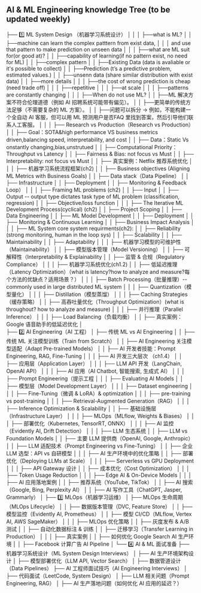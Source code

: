 ## AI & ML Engineering knowledge Tree (to be updated weekly)

├── 1️⃣ ML System Design （机器学习系统设计）
│   │
│   ├──what is ML?
│   │   ├──machine can learn the complex patttern from exist data, 
│   │   │   and use that pattern to make prediction on unseen data
│   │
│   ├──what are ML suit for(or good at)?
│   │   ├──capability of learning(if no pattern exist, no need for ML)
│   │   ├──complex pattern 
│   │   ├──Existing Data (data is avaliable or it's possible to collect)
│   │   ├──Prediction (t’s a predictive problem, estimated values.)
│   │   ├──unsenn data (share similar distribution with exist data)
│   │   ├──more details 
│   │   │   ├──the cost of wrong prediction is cheap (need trade off)
│   │   │   ├──repetitive
│   │   │   ├──at scale
│   │   │   ├──patterns are constantly changing
│   │
│   ├──When do not use ML?
│   │   ├──ML 解决方案不符合伦理道德（例如 AI 招聘系统可能带有偏见）。
│   │   ├──更简单的传统方法足够（不需要复杂的 ML 方案）。
│   │   ├──问题可以拆分 → 例如，不能构建一个全自动 AI 客服，但可以用 ML 预测用户是否FAQ 里找到答案，然后引导他们联系人工客服。
│   │
│   ├── Research vs Production（Research vs Production）
│   │   ├── Goal：SOTA&high performance VS business metrics driven,balancing speed, interpretability, and cost
│   │   ├── Data：Static Vs onstantly changing,bias,unstrutued
│   │   ├── Computational Priority：Throughput vs Latency
│   │   ├── Fairness & Bias: not focus vs Must
│   │   ├── Interpretability: not focus vs Must
│   │   ├── 真实案例：Netflix 推荐系统优化
│   │
│   ├── 机器学习系统流程框架(ch2)
│   │   ├── Business objectives (Aligning ML Metrics with Business Goals)
│   │   ├── Data stack（Data Pipeline）
│   │   ├── Infrastructure
│   │   ├── Deployment
│   │   ├── Monitoring & Feedback Loop）
│   │
│   ├── Framing ML problems (ch2)
│   │   ├── Input 
│   │   ├── Output -- output type dictates task type of ML problem (classification, regression)
│   │   ├── Objective/loss function
│   │
│   ├── The Iterative ML Development Process(cyclical) (ch2)
│   │   ├── Project Scoping
│   │   ├── Data Engineering
│   │   ├── ML Model Development
│   │   ├── Deployment
│   │   ├── Monitoring & Continuous Learning
│   │   ├── Business Impact Analysis
│   │
│   ├── ML System core system requirments(ch2):
│   │   ├── Reliability (strong monitoring, human in the loop sys)
│   │   ├── Scalability
│   │   ├── Maintainability
│   │   ├── Adaptability
│   │
│   ├── 机器学习模型的可维护性（Maintainability）
│   │   ├── 模型版本管理（Model Versioning）
│   │   ├── 可解释性（Interpretability & Explainability
│   │   ├── 监管 & 合规（Regulatory Compliance）
│   │
│   ├── 机器学习系统优化(ch1.2)
│   │   ├── 低延迟推理（Latency Optimization）（what is latency?how to analyze and measure?每个方法的优缺点？适用场景？）
│   │   │   ├── Batch Processing（批量推理）-- commonly used in  large distributed ML system
│   │   │   ├── Quantization（模型量化）
│   │   │   ├── Distillation（模型蒸馏）
│   │   │   ├── Caching Strategies（缓存策略）
│   │   ├── 高吞吐量优化（Throughput Optimization）(what is throughout? how to analyze and measure)
│   │   │   ├── 并行推理（Parallel Inference）
│   │   │   ├── Load Balancing（负载均衡）
│   │   ├── 真实案例：Google 语音助手的低延迟优化
│   
├── 2️⃣ AI Engineering（AI 工程）
│   ├── 传统 ML vs AI Engineering
│   │   ├── 传统 ML 关注模型训练（Train from Scratch）
│   │   ├── AI Engineering 关注模型适配（Adapt Pre-trained Models）
│   │   ├── AI 开发者技能：Prompt Engineering, RAG, Fine-Tuning
│   │
│   ├── AI 开发三大层次 （ch1.4）
│   │   ├── 应用层（Application Layer）
│   │   │   ├── LLM API 开发（LangChain, OpenAI API）
│   │   │   ├── AI 应用（AI Chatbot, 智能搜索, 生成式 AI）
│   │   │   ├── Prompt Engineering（提示工程
│   │   │   ├── Evaluating AI Models
│   │   ├── 模型层（Model Development Layer）
│   │   │   ├── Dataset engineering 
│   │   │   ├── Fine-Tuning（微调 & LoRA）& optimization
│   │   │   ├── pre-training vs post-training
│   │   │   ├── Retrieval-Augmented Generation（RAG）
│   │   │   ├── Inference Optimization & Scalability
│   │   ├── 基础设施层（Infrastructure Layer）
│   │   │   ├── MLOps（MLflow, Weights & Biases）
│   │   │   ├── 部署优化（Kubernetes, TensorRT, ONNX）
│   │   │   ├── AI 监控（Evidently AI, Drift Detection）
│   │
│   ├── LLM 生态系统
│   │   ├── LLM vs Foundation Models
│   │   ├── 主要 LLM 提供商（OpenAI, Google, Anthropic）
│   │   ├── LLM 适配技术（Prompt Engineering vs Fine-Tuning）
│   │   ├── 企业 LLM 选型：API vs 自研模型
│   │
│   ├── AI 生产环境中的优化策略
│   │   ├── 部署优化（Deploying LLMs at Scale）
│   │   │   ├── Serverless vs GPU Deployment
│   │   │   ├── API Gateway 设计
│   │   ├── 成本优化（Cost Optimization）
│   │   │   ├── Token Usage Reduction
│   │   │   ├── Edge AI & On-Device Models
│   │
│   ├── AI 应用落地案例
│   │   ├── 推荐系统（YouTube, TikTok）
│   │   ├── AI 搜索（Google, Bing, Perplexity AI）
│   │   ├── AI 写作工具（ChatGPT, Jasper, Grammarly）
│
├── 3️⃣ MLOps（机器学习运维）
│   ├── MLOps 生命周期（MLOps Lifecycle）
│   │   ├── 数据版本管理（DVC, Feature Store）
│   │   ├── 模型监控（Evidently AI, Prometheus）
│   │   ├── 模型 CI/CD（MLflow, Vertex AI, AWS SageMaker）
│   │
│   ├── MLOps 优化策略
│   │   ├── 灰度发布 & A/B 测试
│   │   ├── 自动化数据标注 & 训练
│   │   ├── 迁移学习（Transfer Learning in Production）
│   │
│   ├── 真实案例
│   │   ├── 如何优化 Google Search AI 生产环境
│   │   ├── Facebook 计算广告 AI Pipeline
│
└── 4️⃣ AI & ML 面试准备
    ├── 机器学习系统设计（ML System Design Interviews）
    │   ├── AI 生产环境架构设计
    │   ├── 模型部署优化（LLM API, Vector Search）
    │   ├── 数据管道设计（Data Pipelines）
    ├── AI 工程师面试技巧（AI Engineering Interviews）
    │   ├── 代码面试（LeetCode, System Design）
    │   ├── LLM 相关问题（Prompt Engineering, RAG）
    │   ├── AI 生产落地问题（如何优化 AI 应用的延迟？）

